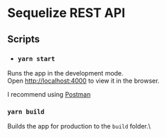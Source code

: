 # Sequelize REST API

## Scripts
- ### `yarn start`

Runs the app in the development mode.\
Open [http://localhost:4000](http://localhost:3000) to view it in the browser.

I recommend using [Postman](https://www.postman.com/)

### `yarn build`

Builds the app for production to the `build` folder.\
